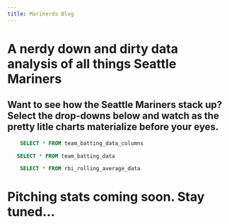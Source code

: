 ```yaml
---
title: Marinerds Blog
---
```


# A nerdy down and dirty data analysis of all things Seattle Mariners

## Want to see how the Seattle Mariners stack up?  Select the drop-downs below and watch as the pretty litle charts materialize before your eyes.

```sql team_batting_columns
    SELECT * FROM team_batting_data_columns
```

<Dropdown
    data={team_batting_columns} 
    name=team_batting_column_selector
    value=index
    title="Select Critera for Team Batting "
/>

```sql team_batting_data
   SELECT * FROM team_batting_data
```

<BarChart 
    data={team_batting_data}
    swapXY=true 
    x=Team
    y={inputs.team_batting_column_selector.value}
    title="Team Batting Stats"
/>

<Dropdown
    data={team_batting_columns} 
    name=team_batting_column_scatter_selector_x
    value=index
    title="Select X Axis Dropdown for Scatter Plot" 
/>

<Dropdown
    data={team_batting_columns} 
    name=team_batting_column_scatter_selector_y
    value=index
    title="Select Y Axis Dropdown for Scatter Plot" 
/>

<ScatterPlot 
    data={team_batting_data} 
    x={inputs.team_batting_column_scatter_selector_x.value}
    y={inputs.team_batting_column_scatter_selector_y.value}
    series=Team
    xAxisTitle=true 
    yAxisTitle=true
    title="Team Batting Scatter Chart"
/>



```sql rbi_rolling_avg
    SELECT * FROM rbi_rolling_average_data
```

<LineChart 
    data={rbi_rolling_avg}  
    x=Date
    y=rbi_rolling_avg
    title="RBI Rolling Average"
/>

# Pitching stats coming soon. Stay tuned...